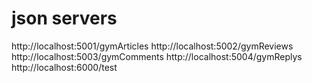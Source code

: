 
# json servers
http://localhost:5001/gymArticles
http://localhost:5002/gymReviews
http://localhost:5003/gymComments
http://localhost:5004/gymReplys
http://localhost:6000/test

<!-- 참고한 자료 : JSON 서버 여러 개 만들기 (안쓰는걸로함)-->
<!-- https://stackoverflow.com/questions/36836424/cant-watch-multiple-files-with-json-server -->

<!-- 참고한 자료 : 값을 생성 위한 템플릿 -->
<!-- https://json-generator.com/ -->